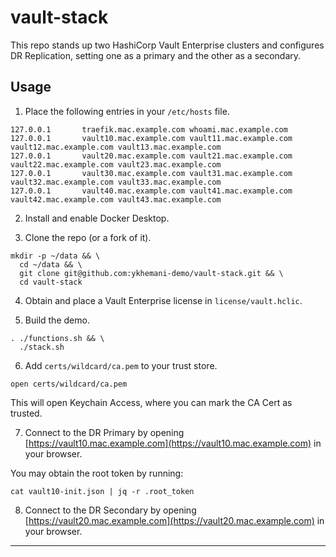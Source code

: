 # vault-stack

This repo stands up two HashiCorp Vault Enterprise clusters and configures DR Replication, setting one as a primary and the other as a secondary.

## Usage

1. Place the following entries in your `/etc/hosts` file.

```
127.0.0.1       traefik.mac.example.com whoami.mac.example.com
127.0.0.1       vault10.mac.example.com vault11.mac.example.com vault12.mac.example.com vault13.mac.example.com
127.0.0.1       vault20.mac.example.com vault21.mac.example.com vault22.mac.example.com vault23.mac.example.com
127.0.0.1       vault30.mac.example.com vault31.mac.example.com vault32.mac.example.com vault33.mac.example.com
127.0.0.1       vault40.mac.example.com vault41.mac.example.com vault42.mac.example.com vault43.mac.example.com
```

2. Install and enable Docker Desktop.

3. Clone the repo (or a fork of it).

```
mkdir -p ~/data && \
  cd ~/data && \
  git clone git@github.com:ykhemani-demo/vault-stack.git && \
  cd vault-stack
```

4. Obtain and place a Vault Enterprise license in `license/vault.hclic`.

5. Build the demo.

```
. ./functions.sh && \
  ./stack.sh
```

6. Add `certs/wildcard/ca.pem` to your trust store.

```
open certs/wildcard/ca.pem
```

This will open Keychain Access, where you can mark the CA Cert as trusted.

7. Connect to the DR Primary by opening [https://vault10.mac.example.com](https://vault10.mac.example.com) in your browser.

You may obtain the root token by running:

```
cat vault10-init.json | jq -r .root_token
```

8. Connect to the DR Secondary by opening [https://vault20.mac.example.com](https://vault20.mac.example.com) in your browser.

---
